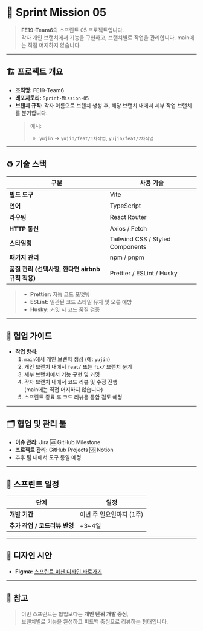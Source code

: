 # 🚀 Sprint Mission 05

> **FE19-Team6**의 스프린트 05 프로젝트입니다.  
> 각자 개인 브랜치에서 기능을 구현하고, 브랜치별로 작업을 관리합니다.
> main에는 직접 머지하지 않습니다.

---

## 🏗️ 프로젝트 개요

- **조직명:** FE19-Team6  
- **레포지토리:** `Sprint-Mission-05`  
- **브랜치 규칙:** 각자 이름으로 브랜치 생성 후, 해당 브랜치 내에서 세부 작업 브랜치를 분기합니다.
  > 예시:  
  > - `yujin` → `yujin/feat/1차작업`, `yujin/feat/2차작업`  

---

## ⚙️ 기술 스택

| 구분 | 사용 기술 |
|------|------------|
| **빌드 도구** | Vite |
| **언어** | TypeScript |
| **라우팅** | React Router |
| **HTTP 통신** | Axios / Fetch |
| **스타일링** | Tailwind CSS / Styled Components |
| **패키지 관리** | npm / pnpm |
| **품질 관리 (선택사항, 한다면 airbnb 규칙 적용)** | Prettier / ESLint / Husky |

> - **Prettier:** 자동 코드 포맷팅  
> - **ESLint:** 일관된 코드 스타일 유지 및 오류 예방  
> - **Husky:** 커밋 시 코드 품질 검증

---

## 🧩 협업 가이드

- **작업 방식:**  
  1. `main`에서 개인 브랜치 생성 (예: `yujin`)
  2. 개인 브랜치 내에서 `feat/` 또는 `fix/` 브랜치 분기
  3. 세부 브랜치에서 기능 구현 및 커밋
  4. 각자 브랜치 내에서 코드 리뷰 및 수정 진행  
     (main에는 직접 머지하지 않습니다)
  5. 스프린트 종료 후 코드 리뷰용 통합 검토 예정

---

## 🗂️ 협업 및 관리 툴

- **이슈 관리:** Jira 🆚 GitHub Milestone  
- **프로젝트 관리:** GitHub Projects 🆚 Notion  
- 추후 팀 내에서 도구 통일 예정

---

## 📅 스프린트 일정

| 단계 | 일정 |
|------|------|
| **개발 기간** | 이번 주 일요일까지 (1주) |
| **추가 작업 / 코드리뷰 반영** | +3~4일 |

---

## 🎨 디자인 시안

- **Figma:** [스프린트 미션 디자인 바로가기](https://www.figma.com/design/IVkRlYWHY74QlgmxqA99Ym/%EC%8A%A4%ED%94%84%EB%A6%B0%ED%8A%B8-%EB%AF%B8%EC%85%98?node-id=348-10201&p=f&t=NFrzysNFP2mgTTV7-0)

---

## 📖 참고

> 이번 스프린트는 협업보다는 **개인 단위 개발 중심**,  
> 브랜치별로 기능을 완성하고 피드백 중심으로 리뷰하는 형태입니다.
